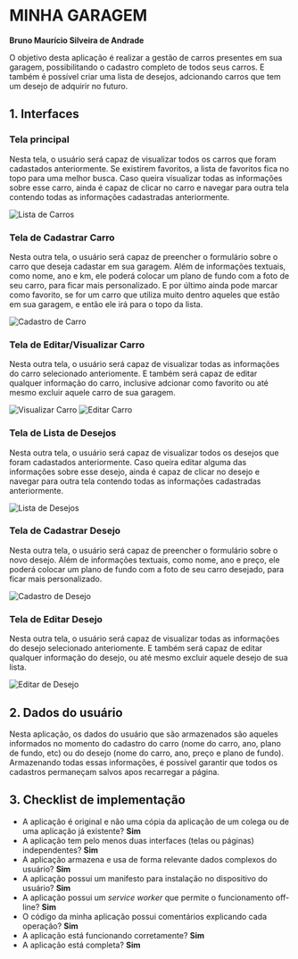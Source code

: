 # MINHA GARAGEM

**Bruno Maurício Silveira de Andrade**

O objetivo desta aplicação é realizar a gestão de carros presentes em sua garagem, possibilitando o cadastro completo de todos seus carros. E também é possível criar uma lista de desejos, adcionando carros que tem um desejo de adquirir no futuro.

## 1. Interfaces

### Tela principal

Nesta tela, o usuário será capaz de visualizar todos os carros que foram cadastados anteriormente. Se existirem favoritos, a lista de favoritos fica no topo para uma melhor busca. Caso queira visualizar todas as informações sobre esse carro, ainda é capaz de clicar no carro e navegar para outra tela contendo todas as informações cadastradas anteriormente.

![Lista de Carros](readme_images/lista_carros.png)

### Tela de Cadastrar Carro

Nesta outra tela, o usuário será capaz de preencher o formulário sobre o carro que deseja cadastar em sua garagem. Além de informações textuais, como nome, ano e km, ele poderá colocar um plano de fundo com a foto de seu carro, para ficar mais personalizado. E por último ainda pode marcar como favorito, se for um carro que utiliza muito dentro aqueles que estão em sua garagem, e então ele irá para o topo da lista.

![Cadastro de Carro](readme_images/cadastro_carro.png)

### Tela de Editar/Visualizar Carro

Nesta outra tela, o usuário será capaz de visualizar todas as informações do carro selecionado anteriomente. E também será capaz de editar qualquer informação do carro, inclusive adcionar como favorito ou até mesmo excluir aquele carro de sua garagem.

![Visualizar Carro](readme_images/detalhes_carro.png)
![Editar Carro](readme_images/editar_carro.png)

### Tela de Lista de Desejos

Nesta outra tela, o usuário será capaz de visualizar todos os desejos que foram cadastados anteriormente. Caso queira editar alguma das informações sobre esse desejo, ainda é capaz de clicar no desejo e navegar para outra tela contendo todas as informações cadastradas anteriormente.

![Lista de Desejos](readme_images/lista_desejos.png)

### Tela de Cadastrar Desejo

Nesta outra tela, o usuário será capaz de preencher o formulário sobre o novo desejo. Além de informações textuais, como nome, ano e preço, ele poderá colocar um plano de fundo com a foto de seu carro desejado, para ficar mais personalizado.

![Cadastro de Desejo](readme_images/cadastro_desejo.png)

### Tela de Editar Desejo

Nesta outra tela, o usuário será capaz de visualizar todas as informações do desejo selecionado anteriomente. E também será capaz de editar qualquer informação do desejo, ou até mesmo excluir aquele desejo de sua lista.

![Editar de Desejo](readme_images/editar_desejo.png)


## 2. Dados do usuário

Nesta aplicação, os dados do usuário que são armazenados são aqueles informados no momento do cadastro do carro (nome do carro, ano, plano de fundo, etc) ou do desejo (nome do carro, ano, preço e plano de fundo). Armazenando todas essas informações, é possível garantir que todos os cadastros permaneçam salvos apos recarregar a página.

## 3. Checklist de implementação

- A aplicação é original e não uma cópia da aplicação de um colega ou de uma aplicação já existente? **Sim**
- A aplicação tem pelo menos duas interfaces (telas ou páginas) independentes? **Sim**
- A aplicação armazena e usa de forma relevante dados complexos do usuário? **Sim**
- A aplicação possui um manifesto para instalação no dispositivo do usuário? **Sim**
- A aplicação possui um _service worker_ que permite o funcionamento off-line? **Sim**
- O código da minha aplicação possui comentários explicando cada operação? **Sim**
- A aplicação está funcionando corretamente? **Sim**
- A aplicação está completa? **Sim**
